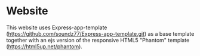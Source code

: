# Website

This website uses Express-app-template (https://github.com/soundz77/Express-app-template.git) as a base template together with an ejs version of the responsive HTML5 "Phantom" template (https://html5up.net/phantom).